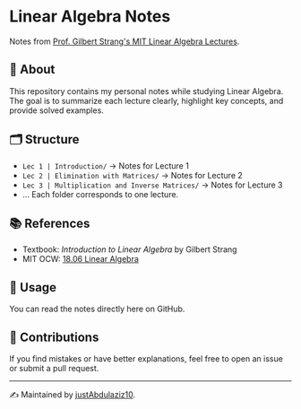 # Linear Algebra Notes

Notes from [Prof. Gilbert Strang's MIT Linear Algebra Lectures](https://www.youtube.com/playlist?list=PLE7DDD91010BC51F8).

## 📘 About
This repository contains my personal notes while studying Linear Algebra.  
The goal is to summarize each lecture clearly, highlight key concepts, and provide solved examples.

## 🗂 Structure
- `Lec 1 | Introduction/` → Notes for Lecture 1
- `Lec 2 | Elimination with Matrices/` → Notes for Lecture 2
- `Lec 3 | Multiplication and Inverse Matrices/` → Notes for Lecture 3
- …
Each folder corresponds to one lecture.

## 📚 References
- Textbook: *Introduction to Linear Algebra* by Gilbert Strang  
- MIT OCW: [18.06 Linear Algebra](https://ocw.mit.edu/courses/mathematics/18-06-linear-algebra-spring-2010/)

## 🚀 Usage
You can read the notes directly here on GitHub.  

## 🤝 Contributions
If you find mistakes or have better explanations, feel free to open an issue or submit a pull request.

---

✍️ Maintained by [justAbdulaziz10](https://github.com/justAbdulaziz10).
